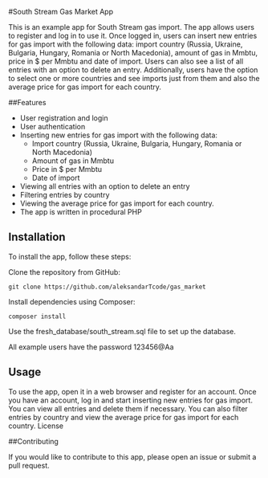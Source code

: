 #South Stream Gas Market App

This is an example app for South Stream gas import. The app allows users to register and log in to use it. Once logged in, users can insert new entries for gas import with the following data: import country (Russia, Ukraine, Bulgaria, Hungary, Romania or North Macedonia), amount of gas in Mmbtu, price in $ per Mmbtu and date of import. Users can also see a list of all entries with an option to delete an entry. Additionally, users have the option to select one or more countries and see imports just from them and also the average price for gas import for each country.

##Features

* User registration and login
* User authentication
* Inserting new entries for gas import with the following data:
  * Import country (Russia, Ukraine, Bulgaria, Hungary, Romania or North Macedonia)
  * Amount of gas in Mmbtu
  * Price in $ per Mmbtu
  * Date of import
* Viewing all entries with an option to delete an entry
* Filtering entries by country
* Viewing the average price for gas import for each country.
* The app is written in procedural PHP 

## Installation

To install the app, follow these steps:

Clone the repository from GitHub: 

```
git clone https://github.com/aleksandarTcode/gas_market
```

Install dependencies using Composer: 

```
composer install
```

Use the fresh_database/south_stream.sql file to set up the database.

All example users have the password 123456@Aa

## Usage

To use the app, open it in a web browser and register for an account. Once you have an account, log in and start inserting new entries for gas import. You can view all entries and delete them if necessary. You can also filter entries by country and view the average price for gas import for each country.
License

##Contributing

If you would like to contribute to this app, please open an issue or submit a pull request. 